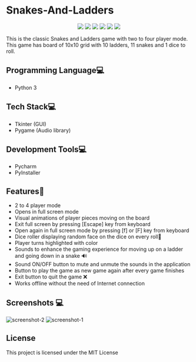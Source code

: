 # Snakes-And-Ladders
<p align="center">
  <img src="https://api.visitorbadge.io/api/visitors?path=https%3A%2F%2Fgithub.com%2Freshmaharidhas%2FSnakes-And-Ladders&labelColor=%23000000&countColor=%2300ff00&style=plastic&labelStyle=none"/>
  <img src="https://img.shields.io/github/languages/top/reshmaharidhas/Snakes-And-Ladders?labelColor=%23000000&color=%230000FF"/>
  <img src="https://img.shields.io/sourceforge/dt/snakes-and-ladders?label=Sourceforge%20downloads&labelColor=%23000000&color=%230000ff"/>
  <img src="https://img.shields.io/github/repo-size/reshmaharidhas/Snakes-And-Ladders"/>
  <img src="https://img.shields.io/github/license/reshmaharidhas/Snakes-And-Ladders"/>
  <img src="https://img.shields.io/github/created-at/reshmaharidhas/Snakes-And-Ladders"/>
</p>
This is the classic Snakes and Ladders game with two to four player mode. This game has board of 10x10 grid with 10 ladders, 11 snakes and 1 dice to roll.

## Programming Language💻
- Python 3

## Tech Stack💻 
- Tkinter (GUI)
- Pygame (Audio library)

## Development Tools💻
- Pycharm
- PyInstaller

## Features🎯
- 2 to 4 player mode
- Opens in full screen mode
- Visual animations of player pieces moving on the board
- Exit full screen by pressing [Escape] key from keyboard
- Open again in full screen mode by pressing [f] or [F] key from keyboard
- Dice roller displaying random face on the dice on every roll🎲 
- Player turns highlighted with color
- Sounds to enhance the gaming experience for moving up on a ladder and going down in a snake 🔊
- Sound ON/OFF button to mute and unmute the sounds in the application
- Button to play the game as new game again after every game finishes
- Exit button to quit the game ❌
- Works offline without the need of Internet connection

## Screenshots 💻
![screenshot-2](https://github.com/reshmaharidhas/Snakes-And-Ladders/assets/37250413/a933969c-f8da-4574-a705-8f65fbb591da)
![screenshot-1](https://github.com/reshmaharidhas/Snakes-And-Ladders/assets/37250413/b7b16205-6590-4ba8-a583-09f05c50d57b)

## License
This project is licensed under the MIT License
